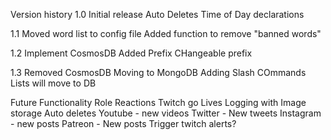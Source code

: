 Version history
1.0 
    Initial release
    Auto Deletes Time of Day declarations

1.1
    Moved word list to config file
    Added function to remove "banned words"

1.2
    Implement CosmosDB
    Added Prefix
    CHangeable prefix

1.3
    Removed CosmosDB
    Moving to MongoDB
    Adding Slash COmmands
    Lists will move to DB


Future Functionality
    Role Reactions
    Twitch go Lives
    Logging with Image storage
    Auto deletes
    Youtube - new videos
    Twitter - New tweets
    Instagram - new posts
    Patreon - New posts
    Trigger twitch alerts?